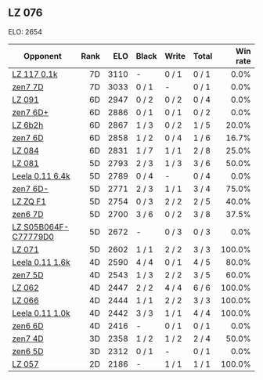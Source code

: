 ## LZ 076 ##

ELO: 2654

Opponent | Rank | ELO | Black | Write | Total | Win rate
---------|-----:|----:|-------|-------|-------|-------:
[LZ 117 0.1k](LZ%20117%200.1k.md) | 7D | 3110 | - | 0 / 1 | 0 / 1 | 0.0%
[zen7 7D](zen7%207D.md) | 7D | 3033 | 0 / 1 | - | 0 / 1 | 0.0%
[LZ 091](LZ%20091.md) | 6D | 2947 | 0 / 2 | 0 / 2 | 0 / 4 | 0.0%
[zen7 6D+](zen7%206D+.md) | 6D | 2886 | 0 / 1 | 0 / 1 | 0 / 2 | 0.0%
[LZ 6b2h](LZ%206b2h.md) | 6D | 2867 | 1 / 3 | 0 / 2 | 1 / 5 | 20.0%
[zen7 6D](zen7%206D.md) | 6D | 2858 | 1 / 2 | 0 / 4 | 1 / 6 | 16.7%
[LZ 084](LZ%20084.md) | 6D | 2831 | 1 / 7 | 1 / 1 | 2 / 8 | 25.0%
[LZ 081](LZ%20081.md) | 5D | 2793 | 2 / 3 | 1 / 3 | 3 / 6 | 50.0%
[Leela 0.11 6.4k](Leela%200.11%206.4k.md) | 5D | 2789 | 0 / 4 | - | 0 / 4 | 0.0%
[zen7 6D-](zen7%206D-.md) | 5D | 2771 | 2 / 3 | 1 / 1 | 3 / 4 | 75.0%
[LZ ZQ F1](LZ%20ZQ%20F1.md) | 5D | 2754 | 0 / 3 | 2 / 2 | 2 / 5 | 40.0%
[zen6 7D](zen6%207D.md) | 5D | 2700 | 3 / 6 | 0 / 2 | 3 / 8 | 37.5%
[LZ S05B064F-C77779D0](LZ%20S05B064F-C77779D0.md) | 5D | 2672 | - | 0 / 3 | 0 / 3 | 0.0%
[LZ 071](LZ%20071.md) | 5D | 2602 | 1 / 1 | 2 / 2 | 3 / 3 | 100.0%
[Leela 0.11 1.6k](Leela%200.11%201.6k.md) | 4D | 2590 | 4 / 4 | 0 / 1 | 4 / 5 | 80.0%
[zen7 5D](zen7%205D.md) | 4D | 2543 | 1 / 3 | 2 / 2 | 3 / 5 | 60.0%
[LZ 062](LZ%20062.md) | 4D | 2447 | 2 / 2 | 4 / 4 | 6 / 6 | 100.0%
[LZ 066](LZ%20066.md) | 4D | 2444 | 1 / 1 | 2 / 2 | 3 / 3 | 100.0%
[Leela 0.11 1.0k](Leela%200.11%201.0k.md) | 4D | 2442 | 3 / 3 | 1 / 1 | 4 / 4 | 100.0%
[zen6 6D](zen6%206D.md) | 4D | 2416 | - | 0 / 1 | 0 / 1 | 0.0%
[zen7 4D](zen7%204D.md) | 3D | 2358 | 1 / 2 | 1 / 2 | 2 / 4 | 50.0%
[zen6 5D](zen6%205D.md) | 3D | 2312 | 0 / 1 | - | 0 / 1 | 0.0%
[LZ 057](LZ%20057.md) | 2D | 2186 | - | 1 / 1 | 1 / 1 | 100.0%

